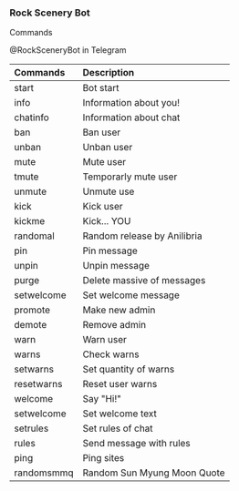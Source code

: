 ### Rock Scenery Bot

Commands

@RockSceneryBot in Telegram

| Commands   | Description                 |
| :--------- | :-------------------------- |
| start      | Bot start                   |
| info       | Information about you!      |
| chatinfo   | Information about chat      |
| ban        | Ban user                    |
| unban      | Unban user                  |
| mute       | Mute user                   |
| tmute      | Temporarly mute user        |
| unmute     | Unmute use                  |
| kick       | Kick user                   |
| kickme     | Kick... YOU                 |
| randomal   | Random release by Anilibria |
| pin        | Pin message                 |
| unpin      | Unpin message               |
| purge      | Delete massive of messages  |
| setwelcome | Set welcome message         |
| promote    | Make new admin              |
| demote     | Remove admin                |
| warn       | Warn user                   |
| warns      | Check warns                 |
| setwarns   | Set quantity of warns       |
| resetwarns | Reset user warns            |
| welcome    | Say "Hi!"                   |
| setwelcome | Set welcome text            |
| setrules   | Set rules of chat           |
| rules      | Send message with rules     |
| ping       | Ping sites                  |
| randomsmmq | Random Sun Myung Moon Quote |

